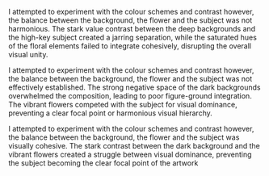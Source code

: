 I attempted to experiment with the colour schemes and contrast however, the balance between the background, the flower and the subject was not harmonious. The stark value contrast between the deep backgrounds and the high-key subject created a jarring separation, while the saturated hues of the floral elements failed to integrate cohesively, disrupting the overall visual unity.

I attempted to experiment with the colour schemes and contrast however, the balance between the background, the flower and the subject was not effectively established. The strong negative space of the dark backgrounds overwhelmed the composition, leading to poor figure-ground integration. The vibrant flowers competed with the subject for visual dominance, preventing a clear focal point or harmonious visual hierarchy.


I attempted to experiment with the colour schemes and contrast however, the balance between the background, the flower and the subject was visually cohesive. The stark contrast between the dark background and the vibrant flowers created a struggle between visual dominance, preventing the subject becoming the clear focal point of the artwork